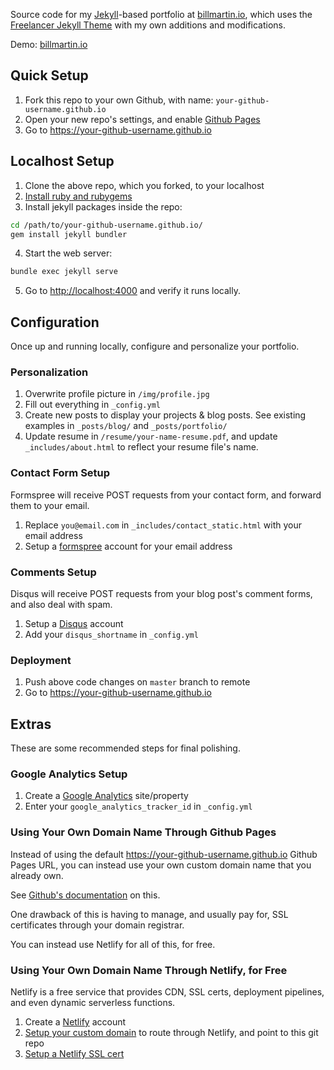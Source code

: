 Source code for my [Jekyll](https://jekyllrb.com/)-based portfolio at [billmartin.io](https://billmartin.io), which uses the [Freelancer Jekyll Theme](https://github.com/jeromelachaud/freelancer-theme) with my own additions and modifications.

Demo: [billmartin.io](https://billmartin.io)

## Quick Setup

1. Fork this repo to your own Github, with name: ```your-github-username.github.io```
2. Open your new repo's settings, and enable [Github Pages](https://pages.github.com/)
3. Go to https://your-github-username.github.io

## Localhost Setup

1. Clone the above repo, which you forked, to your localhost
2. [Install ruby and rubygems](https://jekyllrb.com/docs/installation/)
3. Install jekyll packages inside the repo:
```bash
cd /path/to/your-github-username.github.io/
gem install jekyll bundler
```
4. Start the web server:
```bash
bundle exec jekyll serve
```
5. Go to [http://localhost:4000](http://localhost:4000) and verify it runs locally.

## Configuration

Once up and running locally, configure and personalize your portfolio.

### Personalization

1. Overwrite profile picture in `/img/profile.jpg`
2. Fill out everything in `_config.yml`
3. Create new posts to display your projects & blog posts. See existing examples in ```_posts/blog/``` and ```_posts/portfolio/```
4. Update resume in ```/resume/your-name-resume.pdf```, and update ```_includes/about.html``` to reflect your resume file's name.

### Contact Form Setup

Formspree will receive POST requests from your contact form, and forward them to your email.

1. Replace `you@email.com` in `_includes/contact_static.html` with your email address
2. Setup a [formspree](https://formspree.io/) account for your email address

### Comments Setup

Disqus will receive POST requests from your blog post's comment forms, and also deal with spam.

1. Setup a [Disqus](https://help.disqus.com/customer/portal/articles/466208) account
2. Add your `disqus_shortname` in `_config.yml`

### Deployment

1. Push above code changes on `master` branch to remote
2. Go to https://your-github-username.github.io

## Extras

These are some recommended steps for final polishing.

### Google Analytics Setup

1. Create a [Google Analytics](https://analytics.google.com/analytics/web/) site/property
2. Enter your `google_analytics_tracker_id` in `_config.yml`

### Using Your Own Domain Name Through Github Pages

Instead of using the default https://your-github-username.github.io Github Pages URL, you can instead use your own custom domain name that you already own.

See [Github's documentation](https://docs.github.com/en/pages/configuring-a-custom-domain-for-your-github-pages-site/managing-a-custom-domain-for-your-github-pages-site) on this.

One drawback of this is having to manage, and usually pay for, SSL certificates through your domain registrar.

You can instead use Netlify for all of this, for free.

### Using Your Own Domain Name Through Netlify, for Free

Netlify is a free service that provides CDN, SSL certs, deployment pipelines, and even dynamic serverless functions.

1. Create a [Netlify](https://www.netlify.com/) account
2. [Setup your custom domain](https://docs.netlify.com/domains-https/custom-domains/) to route through Netlify, and point to this git repo
2. [Setup a Netlify SSL cert](https://docs.netlify.com/domains-https/https-ssl/)
